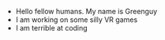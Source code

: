 - Hello fellow humans. My name is Greenguy
- I am working on some silly VR games
- I am terrible at coding
  
